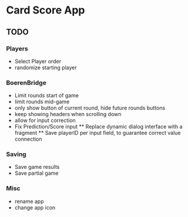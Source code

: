 # Card Score App

## TODO
### Players
* Select Player order
* randomize starting player

### BoerenBridge
* Limit rounds start of game
* limit rounds mid-game
* only show button of current round, hide future rounds buttons
* keep showing headers when scrolling down
* allow for input correction
* Fix Prediction/Score input
** Replace dynamic dialog interface with a fragment
** Save playerID per input field, to guarantee correct value connection

### Saving
* Save game results
* Save partial game

### Misc
* rename app
* change app icon